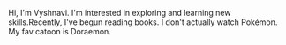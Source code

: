 



Hi, I'm Vyshnavi. I'm interested in exploring and learning new skills.Recently, I've begun reading books. I don't actually watch Pokémon. My fav catoon is Doraemon.


